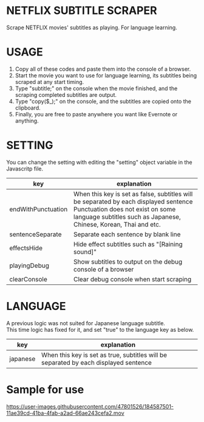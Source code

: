 # NETFLIX SUBTITLE SCRAPER
Scrape NETFLIX movies' subtitles as playing. For language learning.

# USAGE
1. Copy all of these codes and paste them into the console of a browser.
1. Start the movie you want to use for language learning, its subtitles being scraped at any start timing.
1. Type "subtitle;" on the console when the movie finished, and the scraping completed subtitles are output.
1. Type "copy($_);" on the console, and the subtitles are copied onto the clipboard.
1. Finally, you are free to paste anywhere you want like Evernote or anything.

# SETTING
You can change the setting with editing the "setting" object variable in the Javascritp file.

|key|explanation|
|-|-|
|endWithPunctuation|When this key is set as false, subtitles will be separated by each displayed sentence  Punctuation does not exist on some language subtitles such as Japanese, Chinese, Korean, Thai and etc.|
|sentenceSeparate|Separate each sentence by blank line|
|effectsHide|Hide effect subtitles such as "[Raining sound]"|
|playingDebug|Show subtitles to output on the debug console of a browser|
|clearConsole|Clear debug console when start scraping|

# LANGUAGE
A previous logic was not suited for Japanese language subtitle.  
This time logic has fixed for it, and set "true" to the language key as below.

|key|explanation|
|-|-|
|japanese|When this key is set as true, subtitles will be separated by each displayed sentence|

# Sample for use
https://user-images.githubusercontent.com/47801526/184587501-11ae39cd-41ba-4fab-a2ad-66ae243cefa2.mov

